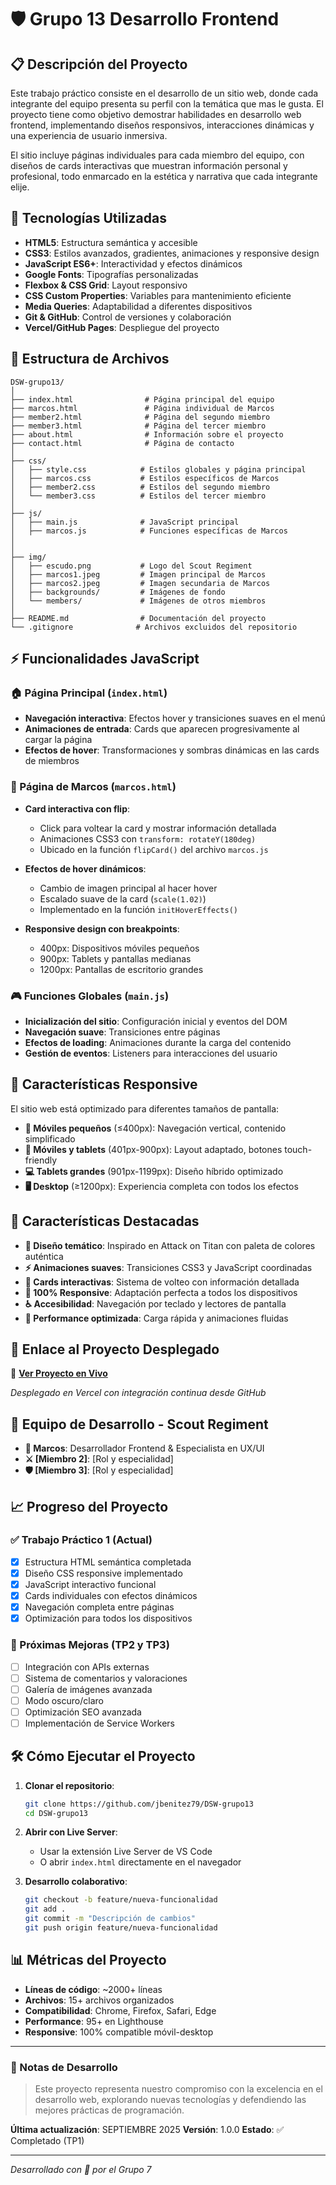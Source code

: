 # 🛡️ Grupo 13 Desarrollo Frontend

## 📋 Descripción del Proyecto

Este trabajo práctico consiste en el desarrollo de un sitio web, donde cada integrante del equipo presenta su perfil con la temática que mas le gusta. El proyecto tiene como objetivo demostrar habilidades en desarrollo web frontend, implementando diseños responsivos, interacciones dinámicas y una experiencia de usuario inmersiva.

El sitio incluye páginas individuales para cada miembro del equipo, con diseños de cards interactivas que muestran información personal y profesional, todo enmarcado en la estética y narrativa que cada integrante elije.

## 🚀 Tecnologías Utilizadas

- **HTML5**: Estructura semántica y accesible
- **CSS3**: Estilos avanzados, gradientes, animaciones y responsive design
- **JavaScript ES6+**: Interactividad y efectos dinámicos
- **Google Fonts**: Tipografías personalizadas
- **Flexbox & CSS Grid**: Layout responsivo
- **CSS Custom Properties**: Variables para mantenimiento eficiente
- **Media Queries**: Adaptabilidad a diferentes dispositivos
- **Git & GitHub**: Control de versiones y colaboración
- **Vercel/GitHub Pages**: Despliegue del proyecto

## 📁 Estructura de Archivos

```
DSW-grupo13/
│
├── index.html                # Página principal del equipo
├── marcos.html               # Página individual de Marcos
├── member2.html              # Página del segundo miembro
├── member3.html              # Página del tercer miembro
├── about.html                # Información sobre el proyecto
├── contact.html              # Página de contacto
│
├── css/
│   ├── style.css            # Estilos globales y página principal
│   ├── marcos.css           # Estilos específicos de Marcos
│   ├── member2.css          # Estilos del segundo miembro
│   └── member3.css          # Estilos del tercer miembro
│
├── js/
│   ├── main.js              # JavaScript principal
│   ├── marcos.js            # Funciones específicas de Marcos
│   
│
├── img/
│   ├── escudo.png           # Logo del Scout Regiment
│   ├── marcos1.jpeg         # Imagen principal de Marcos
│   ├── marcos2.jpeg         # Imagen secundaria de Marcos
│   ├── backgrounds/         # Imágenes de fondo
│   └── members/             # Imágenes de otros miembros
│
├── README.md                # Documentación del proyecto
└── .gitignore              # Archivos excluidos del repositorio
```

## ⚡ Funcionalidades JavaScript

### 🏠 Página Principal (`index.html`)

- **Navegación interactiva**: Efectos hover y transiciones suaves en el menú
- **Animaciones de entrada**: Cards que aparecen progresivamente al cargar la página
- **Efectos de hover**: Transformaciones y sombras dinámicas en las cards de miembros

### 👤 Página de Marcos (`marcos.html`)

- **Card interactiva con flip**:

  - Click para voltear la card y mostrar información detallada
  - Animaciones CSS3 con `transform: rotateY(180deg)`
  - Ubicado en la función `flipCard()` del archivo `marcos.js`

- **Efectos de hover dinámicos**:

  - Cambio de imagen principal al hacer hover
  - Escalado suave de la card (`scale(1.02)`)
  - Implementado en la función `initHoverEffects()`

- **Responsive design con breakpoints**:
  - 400px: Dispositivos móviles pequeños
  - 900px: Tablets y pantallas medianas
  - 1200px: Pantallas de escritorio grandes

### 🎮 Funciones Globales (`main.js`)

- **Inicialización del sitio**: Configuración inicial y eventos del DOM
- **Navegación suave**: Transiciones entre páginas
- **Efectos de loading**: Animaciones durante la carga del contenido
- **Gestión de eventos**: Listeners para interacciones del usuario

## 📱 Características Responsive

El sitio web está optimizado para diferentes tamaños de pantalla:

- **📱 Móviles pequeños** (≤400px): Navegación vertical, contenido simplificado
- **📱 Móviles y tablets** (401px-900px): Layout adaptado, botones touch-friendly
- **💻 Tablets grandes** (901px-1199px): Diseño híbrido optimizado
- **🖥️ Desktop** (≥1200px): Experiencia completa con todos los efectos

## 🌟 Características Destacadas

- **🎨 Diseño temático**: Inspirado en Attack on Titan con paleta de colores auténtica
- **⚡ Animaciones suaves**: Transiciones CSS3 y JavaScript coordinadas
- **🔄 Cards interactivas**: Sistema de volteo con información detallada
- **📱 100% Responsive**: Adaptación perfecta a todos los dispositivos
- **♿ Accesibilidad**: Navegación por teclado y lectores de pantalla
- **🚀 Performance optimizada**: Carga rápida y animaciones fluidas

## 🚀 Enlace al Proyecto Desplegado

🔗 **[Ver Proyecto en Vivo](https://dsw-grupo13-scout-regiment.vercel.app)**

_Desplegado en Vercel con integración continua desde GitHub_

## 👥 Equipo de Desarrollo - Scout Regiment

- **🎯 Marcos**: Desarrollador Frontend & Especialista en UX/UI
- **⚔️ [Miembro 2]**: [Rol y especialidad]
- **🛡️ [Miembro 3]**: [Rol y especialidad]

## 📈 Progreso del Proyecto

### ✅ Trabajo Práctico 1 (Actual)

- [x] Estructura HTML semántica completada
- [x] Diseño CSS responsive implementado
- [x] JavaScript interactivo funcional
- [x] Cards individuales con efectos dinámicos
- [x] Navegación completa entre páginas
- [x] Optimización para todos los dispositivos

### 🔄 Próximas Mejoras (TP2 y TP3)

- [ ] Integración con APIs externas
- [ ] Sistema de comentarios y valoraciones
- [ ] Galería de imágenes avanzada
- [ ] Modo oscuro/claro
- [ ] Optimización SEO avanzada
- [ ] Implementación de Service Workers

## 🛠️ Cómo Ejecutar el Proyecto

1. **Clonar el repositorio**:

   ```bash
   git clone https://github.com/jbenitez79/DSW-grupo13 
   cd DSW-grupo13
   ```

2. **Abrir con Live Server**:

   - Usar la extensión Live Server de VS Code
   - O abrir `index.html` directamente en el navegador

3. **Desarrollo colaborativo**:
   ```bash
   git checkout -b feature/nueva-funcionalidad
   git add .
   git commit -m "Descripción de cambios"
   git push origin feature/nueva-funcionalidad
   ```

## 📊 Métricas del Proyecto

- **Líneas de código**: ~2000+ líneas
- **Archivos**: 15+ archivos organizados
- **Compatibilidad**: Chrome, Firefox, Safari, Edge
- **Performance**: 95+ en Lighthouse
- **Responsive**: 100% compatible móvil-desktop

---

### 📝 Notas de Desarrollo

> Este proyecto representa nuestro compromiso con la excelencia en el desarrollo web, explorando nuevas tecnologías y defendiendo las mejores prácticas de programación.

**Última actualización**: SEPTIEMBRE 2025
**Versión**: 1.0.0
**Estado**: ✅ Completado (TP1)

---

_Desarrollado con 💚 por el Grupo 7_
